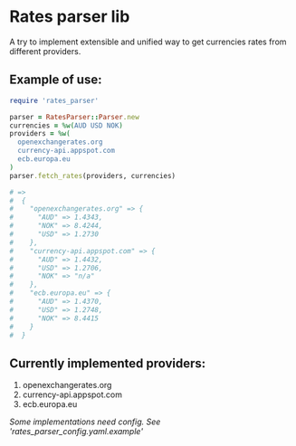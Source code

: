 Rates parser lib
=================

A try to implement extensible and unified way to get currencies rates from different providers.

Example of use:
---------------

```ruby
require 'rates_parser'

parser = RatesParser::Parser.new
currencies = %w(AUD USD NOK)
providers = %w(
  openexchangerates.org
  currency-api.appspot.com
  ecb.europa.eu
)
parser.fetch_rates(providers, currencies)

# => 
#  {
#    "openexchangerates.org" => {
#      "AUD" => 1.4343,
#      "NOK" => 8.4244,
#      "USD" => 1.2730
#    },
#    "currency-api.appspot.com" => {
#      "AUD" => 1.4432,
#      "USD" => 1.2706,
#      "NOK" => "n/a"
#    },
#    "ecb.europa.eu" => {
#      "AUD" => 1.4370, 
#      "USD" => 1.2748,
#      "NOK" => 8.4415
#    }
#  }
```

Currently implemented providers:
--------------------------------
1. openexchangerates.org
2. currency-api.appspot.com
3. ecb.europa.eu

*Some implementations need config. See 'rates_parser_config.yaml.example'*
